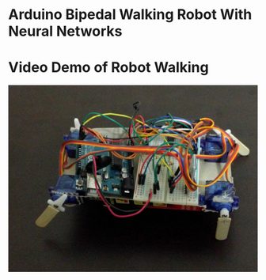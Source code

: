 # Arduino Bipedal Walking Robot With Neural Networks

# Video Demo of Robot Walking
[![ScreenShot](https://github.com/InderPabla/ArduinoBipedalWalkingRobot_NeuralNetwork/blob/master/Images/1.jpg)](https://youtu.be/3lrG2oU6yfc)
